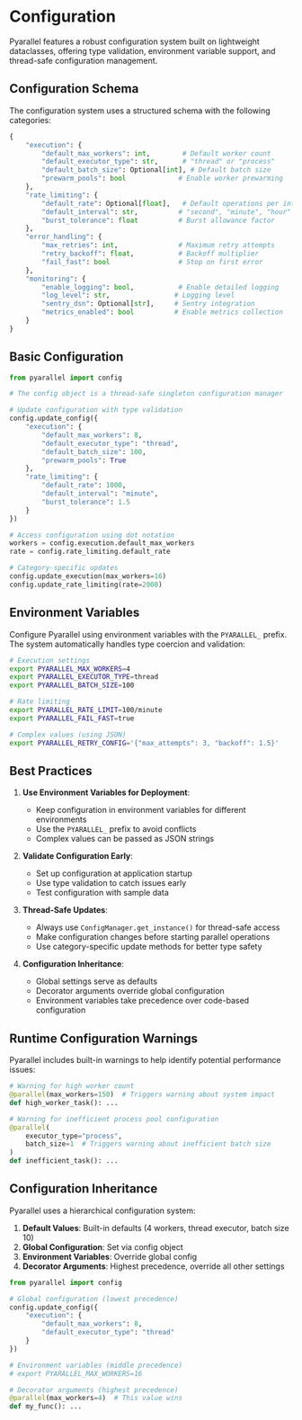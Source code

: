 # Configuration

Pyarallel features a robust configuration system built on lightweight dataclasses, offering type validation, environment variable support, and thread-safe configuration management.

## Configuration Schema

The configuration system uses a structured schema with the following categories:

```python
{
    "execution": {
        "default_max_workers": int,        # Default worker count
        "default_executor_type": str,      # "thread" or "process"
        "default_batch_size": Optional[int], # Default batch size
        "prewarm_pools": bool             # Enable worker prewarming
    },
    "rate_limiting": {
        "default_rate": Optional[float],   # Default operations per interval
        "default_interval": str,          # "second", "minute", "hour"
        "burst_tolerance": float          # Burst allowance factor
    },
    "error_handling": {
        "max_retries": int,               # Maximum retry attempts
        "retry_backoff": float,           # Backoff multiplier
        "fail_fast": bool                 # Stop on first error
    },
    "monitoring": {
        "enable_logging": bool,           # Enable detailed logging
        "log_level": str,                # Logging level
        "sentry_dsn": Optional[str],     # Sentry integration
        "metrics_enabled": bool          # Enable metrics collection
    }
}
```

## Basic Configuration

```python
from pyarallel import config

# The config object is a thread-safe singleton configuration manager

# Update configuration with type validation
config.update_config({
    "execution": {
        "default_max_workers": 8,
        "default_executor_type": "thread",
        "default_batch_size": 100,
        "prewarm_pools": True
    },
    "rate_limiting": {
        "default_rate": 1000,
        "default_interval": "minute",
        "burst_tolerance": 1.5
    }
})

# Access configuration using dot notation
workers = config.execution.default_max_workers
rate = config.rate_limiting.default_rate

# Category-specific updates
config.update_execution(max_workers=16)
config.update_rate_limiting(rate=2000)
```

## Environment Variables

Configure Pyarallel using environment variables with the `PYARALLEL_` prefix. The system automatically handles type coercion and validation:

```bash
# Execution settings
export PYARALLEL_MAX_WORKERS=4
export PYARALLEL_EXECUTOR_TYPE=thread
export PYARALLEL_BATCH_SIZE=100

# Rate limiting
export PYARALLEL_RATE_LIMIT=100/minute
export PYARALLEL_FAIL_FAST=true

# Complex values (using JSON)
export PYARALLEL_RETRY_CONFIG='{"max_attempts": 3, "backoff": 1.5}'
```

## Best Practices

1. **Use Environment Variables for Deployment**:
   - Keep configuration in environment variables for different environments
   - Use the `PYARALLEL_` prefix to avoid conflicts
   - Complex values can be passed as JSON strings

2. **Validate Configuration Early**:
   - Set up configuration at application startup
   - Use type validation to catch issues early
   - Test configuration with sample data

3. **Thread-Safe Updates**:
   - Always use `ConfigManager.get_instance()` for thread-safe access
   - Make configuration changes before starting parallel operations
   - Use category-specific update methods for better type safety

4. **Configuration Inheritance**:
   - Global settings serve as defaults
   - Decorator arguments override global configuration
   - Environment variables take precedence over code-based configuration

## Runtime Configuration Warnings

Pyarallel includes built-in warnings to help identify potential performance issues:

```python
# Warning for high worker count
@parallel(max_workers=150)  # Triggers warning about system impact
def high_worker_task(): ...

# Warning for inefficient process pool configuration
@parallel(
    executor_type="process",
    batch_size=1  # Triggers warning about inefficient batch size
)
def inefficient_task(): ...
```

## Configuration Inheritance

Pyarallel uses a hierarchical configuration system:

1. **Default Values**: Built-in defaults (4 workers, thread executor, batch size 10)
2. **Global Configuration**: Set via config object
3. **Environment Variables**: Override global config
4. **Decorator Arguments**: Highest precedence, override all other settings

```python
from pyarallel import config

# Global configuration (lowest precedence)
config.update_config({
    "execution": {
        "default_max_workers": 8,
        "default_executor_type": "thread"
    }
})

# Environment variables (middle precedence)
# export PYARALLEL_MAX_WORKERS=16

# Decorator arguments (highest precedence)
@parallel(max_workers=4)  # This value wins
def my_func(): ...
```